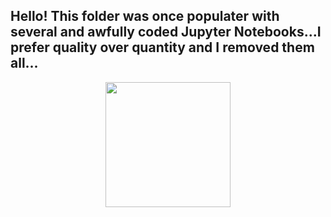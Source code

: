 ## Hello! This folder was once populater with several and awfully coded Jupyter Notebooks...I prefer quality over quantity and I removed them all...

<p align="center">
  <img width="200" src="https://github.com/AlessandroMondin/Sklearn_Projects/blob/main/ml_meme.jpg" />
</p>
